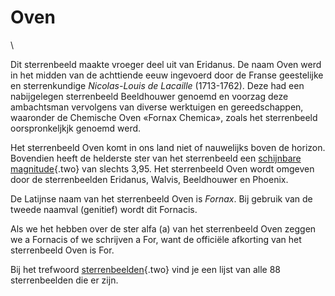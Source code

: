 # Oven

\

Dit sterrenbeeld maakte vroeger deel uit van Eridanus. De naam Oven werd
in het midden van de achttiende eeuw ingevoerd door de Franse
geestelijke en sterrenkundige *Nicolas-Louis de Lacaille* (1713-1762).
Deze had een nabijgelegen sterrenbeeld Beeldhouwer genoemd en voorzag
deze ambachtsman vervolgens van diverse werktuigen en gereedschappen,
waaronder de Chemische Oven «Fornax Chemica», zoals het sterrenbeeld
oorspronkeljkjk genoemd werd.

Het sterrenbeeld Oven komt in ons land niet of nauwelijks boven de
horizon. Bovendien heeft de helderste ster van het sterrenbeeld een
[schijnbare magnitude](magnitud.html){.two} van slechts 3,95. Het
sterrenbeeld Oven wordt omgeven door de sterrenbeelden Eridanus, Walvis,
Beeldhouwer en Phoenix.

De Latijnse naam van het sterrenbeeld Oven is *Fornax*. Bij gebruik van
de tweede naamval (genitief) wordt dit Fornacis.

Als we het hebben over de ster alfa (a) van het sterrenbeeld Oven zeggen
we a Fornacis of we schrijven a For, want de officiële afkorting van het
sterrenbeeld Oven is For.

Bij het trefwoord [sterrenbeelden](sterrenb.html){.two} vind je een
lijst van alle 88 sterrenbeelden die er zijn.
